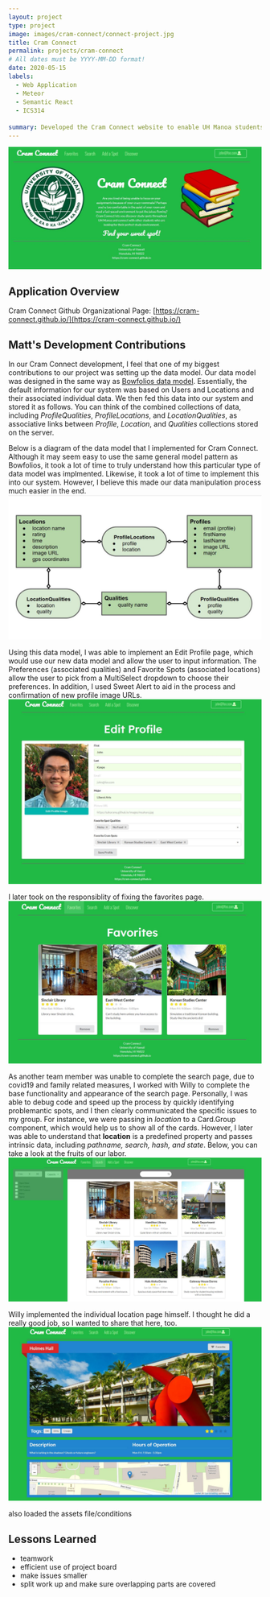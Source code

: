 ```yaml
---
layout: project
type: project
image: images/cram-connect/connect-project.jpg
title: Cram Connect
permalink: projects/cram-connect
# All dates must be YYYY-MM-DD format!
date: 2020-05-15
labels:
  - Web Application
  - Meteor
  - Semantic React
  - ICS314

summary: Developed the Cram Connect website to enable UH Manoa students to find their best fit study spot on or around campus! Used issue driven project management, as a team of 4, to develop the Cram Connect web application. Implemented Cram Connect using Meteor and React.
---
```


<img class="ui medium right floated rounded image" src="../images/cram-connect/connect-landing.jpg">

## Application Overview
Cram Connect Github Organizational Page:
[https://cram-connect.github.io/](https://cram-connect.github.io/)

## Matt's Development Contributions

In our Cram Connect development, I feel that one of my biggest contributions to our project was setting up the data model. Our data model was designed in the same way as [Bowfolios data model](https://bowfolios.github.io/#data-model). Essentially, the default information for our system was based on Users and Locations and their associated individual data. We then fed this data into our system and stored it as follows. You can think of the combined collections of data, including *ProfileQualities*, *ProfileLocations*, and *LocationQualities*, as associative links between *Profile*, *Location*, and *Qualities* collections stored on the server.

Below is a diagram of the data model that I implemented for Cram Connect. Although it may seem easy to use the same general model pattern as Bowfolios, it took a lot of time to truly understand how this particular type of data model was implmented. Likewise, it took a lot of time to implement this into our system. However, I believe this made our data manipulation process much easier in the end.
<img class="ui medium right floated rounded image" src="../images/cram-connect/connect-dataModel.jpg">

Using this data model, I was able to implement an Edit Profile page, which would use our new data model and allow the user to input information. The Preferences (associated qualities) and Favorite Spots (associated locations) allow the user to pick from a MultiSelect dropdown to choose their preferences. In addition, I used Sweet Alert to aid in the process and confirmation of new profile image URLs.
<img class="ui medium right floated rounded image" src="../images/cram-connect/connect-editProfile.jpg">

I later took on the responsiblity of fixing the favorites page.
<img class="ui medium right floated rounded image" src="../images/cram-connect/connect-favorites.jpg">

As another team member was unable to complete the search page, due to covid19 and family related measures, I worked with Willy to complete the base functionality and appearance of the search page. Personally, I was able to debug code and speed up the process by quickly identifying problemantic spots, and I then clearly communicated the specific issues to my group. For instance, we were passing in *location* to a Card.Group component, which would help us to show all of the cards. However, I later was able to understand that **location** is a predefined property and passes intrinsic data, including *pathname, search, hash, and state*. Below, you can take a look at the fruits of our labor.
<img class="ui medium right floated rounded image" src="../images/cram-connect/connect-search.jpg">

Willy implemented the individual location page himself. I thought he did a really good job, so I wanted to share that here, too.
<img class="ui medium right floated rounded image" src="../images/cram-connect/connect-location.jpg">

also loaded the assets file/conditions

## Lessons Learned

- teamwork
- efficient use of project board
- make issues smaller
- split work up and make sure overlapping parts are covered
